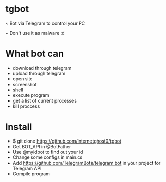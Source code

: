 # tgbot
~ Bot via Telegram to control your PC

~ Don't use it as malware :d

# What bot can
- download through telegram
- upload through telegram
- open site
- screenshot
- shell
- execute program
- get a list of current processes
- kill proccess

#  Install
- $ git clone https://github.com/internetghost0/tgbot
- Get BOT_API in @BotFather
- Use @myidbot to find out your id
- Change some configs in main.cs
- Add https://github.com/TelegramBots/telegram.bot in your project for Telegram API
- Compile program
